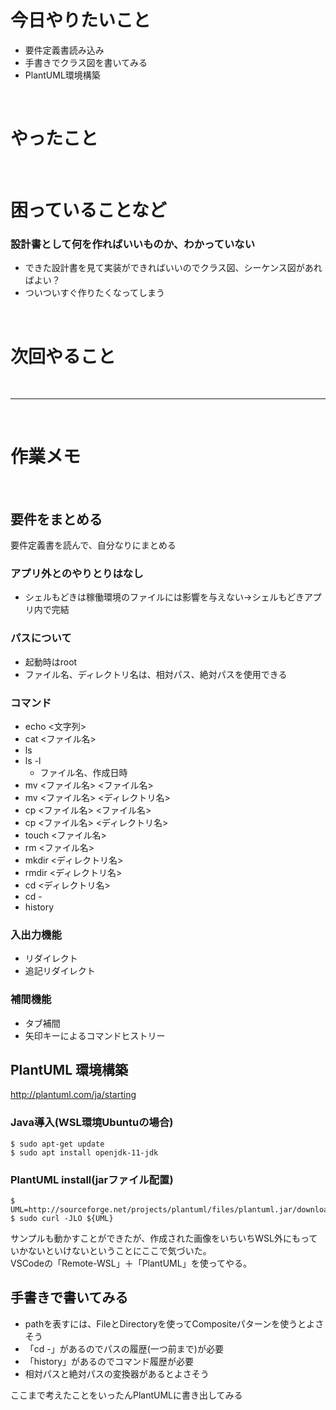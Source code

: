 # 今日やりたいこと
- 要件定義書読み込み
- 手書きでクラス図を書いてみる
- PlantUML環境構築

<br>

# やったこと

<br>

# 困っていることなど
### 設計書として何を作ればいいものか、わかっていない
- できた設計書を見て実装ができればいいのでクラス図、シーケンス図があればよい？
- ついついすぐ作りたくなってしまう

<br>

# 次回やること

<br>

***

<br>

# 作業メモ

<br>

## 要件をまとめる
要件定義書を読んで、自分なりにまとめる

### アプリ外とのやりとりはなし
- シェルもどきは稼働環境のファイルには影響を与えない→シェルもどきアプリ内で完結

### パスについて
- 起動時はroot
- ファイル名、ディレクトリ名は、相対パス、絶対パスを使用できる

### コマンド
- echo <文字列>
- cat <ファイル名>
- ls
- ls -l
    - ファイル名、作成日時
- mv <ファイル名> <ファイル名>
- mv <ファイル名> <ディレクトリ名>
- cp <ファイル名> <ファイル名>
- cp <ファイル名> <ディレクトリ名>
- touch <ファイル名>
- rm <ファイル名>
- mkdir <ディレクトリ名>
- rmdir <ディレクトリ名>
- cd <ディレクトリ名>
- cd -
- history

### 入出力機能
- リダイレクト
- 追記リダイレクト

### 補間機能
- タブ補間
- 矢印キーによるコマンドヒストリー

## PlantUML 環境構築
http://plantuml.com/ja/starting

### Java導入(WSL環境Ubuntuの場合)
```
$ sudo apt-get update
$ sudo apt install openjdk-11-jdk
```

### PlantUML install(jarファイル配置)
```
$ UML=http://sourceforge.net/projects/plantuml/files/plantuml.jar/download
$ sudo curl -JLO ${UML}
```
サンプルも動かすことができたが、作成された画像をいちいちWSL外にもっていかないといけないということにここで気づいた。  
VSCodeの「Remote-WSL」＋「PlantUML」を使ってやる。

## 手書きで書いてみる
- pathを表すには、FileとDirectoryを使ってCompositeパターンを使うとよさそう
- 「cd -」があるのでパスの履歴(一つ前まで)が必要
- 「history」があるのでコマンド履歴が必要
- 相対パスと絶対パスの変換器があるとよさそう

ここまで考えたことをいったんPlantUMLに書き出してみる
